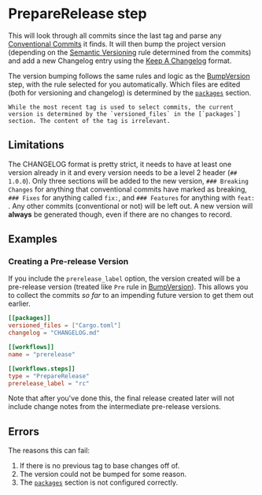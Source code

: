 # PrepareRelease step

This will look through all commits since the last tag and parse
any [Conventional Commits](https://www.conventionalcommits.org/en/v1.0.0/) it finds. It will then bump the project
version (depending on the [Semantic Versioning] rule determined from the commits) and add a new Changelog entry using
the [Keep A Changelog](https://keepachangelog.com/en/1.0.0/) format.

The version bumping follows the same rules and logic as the [BumpVersion] step, with the rule selected for you
automatically. Which files are edited (both for versioning and changelog) is determined by the [`packages`] section.

```admonish note
While the most recent tag is used to select commits, the current version is determined by the `versioned_files` in the [`packages`] section. The content of the tag is irrelevant.
```

## Limitations

The CHANGELOG format is pretty strict, it needs to have at least one version already in it and every version needs to be
a level 2 header (`## 1.0.0`). Only three sections will be added to the new version, `### Breaking Changes` for anything
that conventional commits have marked as breaking, `### Fixes` for anything called `fix:`, and `### Features` for
anything with `feat: `. Any other commits (conventional or not) will be left out. A new version will **always** be
generated though, even if there are no changes to record.

## Examples

### Creating a Pre-release Version

If you include the `prerelease_label` option, the version created will be a pre-release version (treated like `Pre` rule
in [BumpVersion]). This allows you to collect the commits _so far_ to an impending future version to get them out
earlier.

```toml
[[packages]]
versioned_files = ["Cargo.toml"]
changelog = "CHANGELOG.md"

[[workflows]]
name = "prerelease"

[[workflows.steps]]
type = "PrepareRelease"
prerelease_label = "rc"
```

Note that after you've done this, the final release created later will not include change notes from the intermediate
pre-release versions.

## Errors

The reasons this can fail:

1. If there is no previous tag to base changes off of.
2. The version could not be bumped for some reason.
3. The [`packages`] section is not configured correctly.

[semantic versioning]: https://semver.org
[bumpversion]: ./BumpVersion.md
[`packages`]: ../packages.md
